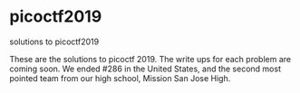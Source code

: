 # picoctf2019
solutions to picoctf2019

These are the solutions to picoctf 2019. The write ups for each problem are coming soon.
We ended #286 in the United States, and the second most pointed team from our high school, Mission San Jose High.
